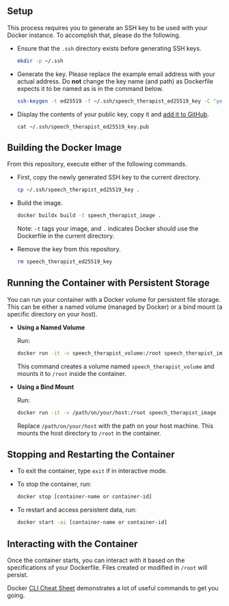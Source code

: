 ## Setup

This process requires you to generate an SSH key to be used with your Docker
instance. To accomplish that, please do the following.

- Ensure that the `.ssh` directory exists before generating SSH keys.

  ```bash
  mkdir -p ~/.ssh
  ```

- Generate the key. Please replace the example email address with your actual
  address. Do **not** change the key name (and path) as Dockerfile expects it to
  be named as is in the command below.

  ```bash
  ssh-keygen -t ed25519 -f ~/.ssh/speech_therapist_ed25519_key -C "your.email@example.com"
  ```

- Display the contents of your public key, copy it and [add it to
GitHub](https://docs.github.com/en/authentication/connecting-to-github-with-ssh/adding-a-new-ssh-key-to-your-github-account).

  ```
  cat ~/.ssh/speech_therapist_ed25519_key.pub
  ```

## Building the Docker Image

From this repository, execute either of the following commands.

- First, copy the newly generated SSH key to the current directory.

  ```bash
  cp ~/.ssh/speech_therapist_ed25519_key .
  ```

- Build the image.

  ```bash
  docker buildx build -t speech_therapist_image .
  ```

  Note: `-t` tags your image, and `.` indicates Docker should use the Dockerfile
  in the current directory.

- Remove the key from this repository.

  ```bash
  rm speech_therapist_ed25519_key
  ```

## Running the Container with Persistent Storage

You can run your container with a Docker volume for persistent file storage.
This can be either a named volume (managed by Docker) or a bind mount (a
specific directory on your host).

- **Using a Named Volume**

  Run:

  ```bash
  docker run -it -v speech_therapist_volume:/root speech_therapist_image
  ```

  This command creates a volume named `speech_therapist_volume` and mounts it
  to `/root` inside the container.

- **Using a Bind Mount**

  Run:

  ```bash
  docker run -it -v /path/on/your/host:/root speech_therapist_image
  ```

  Replace `/path/on/your/host` with the path on your host machine. This mounts
  the host directory to `/root` in the container.

## Stopping and Restarting the Container

- To exit the container, type `exit` if in interactive mode.

- To stop the container, run:

  ```bash
  docker stop [container-name or container-id]
  ```

- To restart and access persistent data, run:

  ```bash
  docker start -ai [container-name or container-id]
  ```
## Interacting with the Container

Once the container starts, you can interact with it based on the specifications
of your Dockerfile. Files created or modified in `/root` will persist.

Docker [CLI Cheat Sheet](https://docs.docker.com/get-started/docker_cheatsheet.pdf)
demonstrates a lot of useful commands to get you going.
